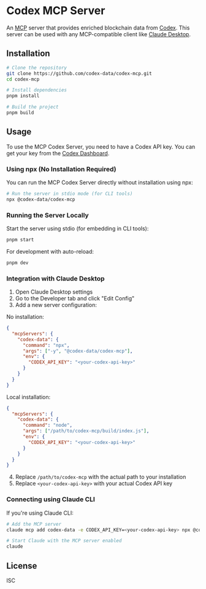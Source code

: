 # Codex MCP Server

An [MCP](https://modelcontextprotocol.org/) server that provides enriched blockchain data from [Codex](https://codex.io). This server can be used with any MCP-compatible client like [Claude Desktop](https://www.anthropic.com/news/claude-desktop).

## Installation

```bash
# Clone the repository
git clone https://github.com/codex-data/codex-mcp.git
cd codex-mcp

# Install dependencies
pnpm install

# Build the project
pnpm build
```

## Usage

To use the MCP Codex Server, you need to have a Codex API key. You can get your key from the [Codex Dashboard](https://dashboard.codex.io).

### Using npx (No Installation Required)

You can run the MCP Codex Server directly without installation using npx:

```bash
# Run the server in stdio mode (for CLI tools)
npx @codex-data/codex-mcp
```

### Running the Server Locally

Start the server using stdio (for embedding in CLI tools):

```bash
pnpm start
```

For development with auto-reload:

```bash
pnpm dev
```

### Integration with Claude Desktop

1. Open Claude Desktop settings
2. Go to the Developer tab and click "Edit Config"
3. Add a new server configuration:

No installation:

```json
{
  "mcpServers": {
    "codex-data": {
      "command": "npx",
      "args": ["-y", "@codex-data/codex-mcp"],
      "env": {
        "CODEX_API_KEY": "<your-codex-api-key>"
      }
    }
  }
}
```

Local installation:

```json
{
  "mcpServers": {
    "codex-data": {
      "command": "node",
      "args": ["/path/to/codex-mcp/build/index.js"],
      "env": {
        "CODEX_API_KEY": "<your-codex-api-key>"
      }
    }
  }
}
```

4. Replace `/path/to/codex-mcp` with the actual path to your installation
5. Replace `<your-codex-api-key>` with your actual Codex API key

### Connecting using Claude CLI

If you're using Claude CLI:

```bash
# Add the MCP server
claude mcp add codex-data -e CODEX_API_KEY=<your-codex-api-key> npx @codex-data/codex-mcp

# Start Claude with the MCP server enabled
claude
```

## License

ISC
